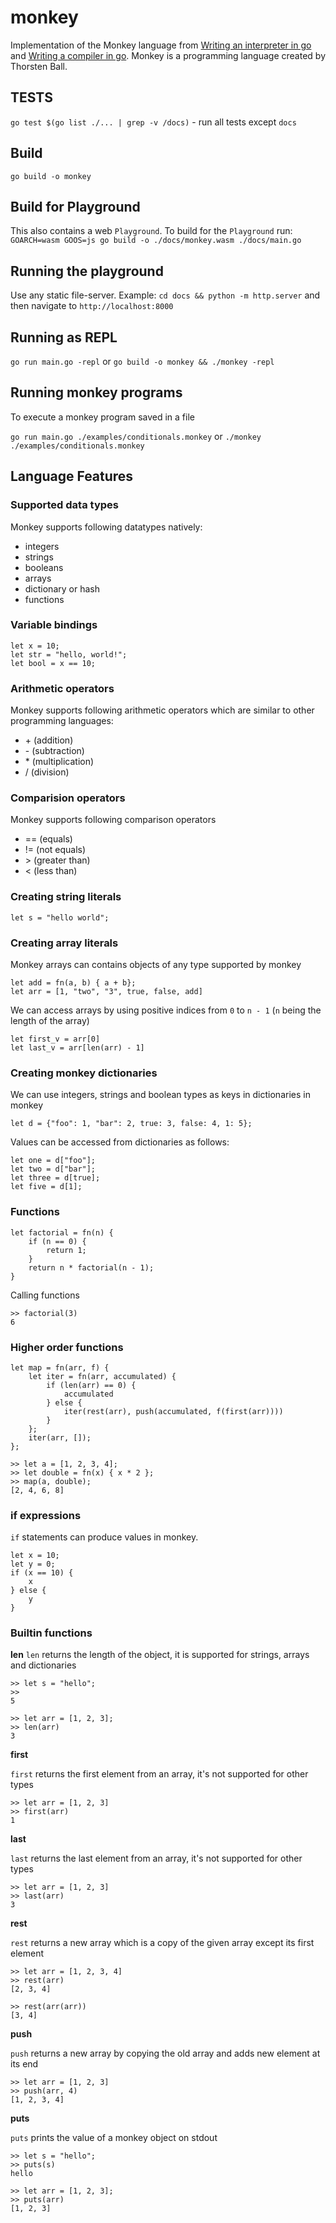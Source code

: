 


# monkey
Implementation of the Monkey language from [Writing an interpreter in go](https://interpreterbook.com/) and [Writing a compiler in go](https://compilerbook.com).
Monkey is a programming language created by Thorsten Ball.


## TESTS

`go test $(go list ./... | grep -v /docs)` - run all tests except `docs`

## Build
`go build -o monkey`

## Build for Playground
This also contains a web `Playground`.
To build for the `Playground` run: `GOARCH=wasm GOOS=js go build -o ./docs/monkey.wasm ./docs/main.go`

## Running the playground
Use any static file-server.
Example: `cd docs && python -m http.server` and then navigate to `http://localhost:8000`

## Running as REPL
`go run main.go -repl`
or
`go build -o monkey && ./monkey -repl`

## Running monkey programs
To execute a monkey program saved in a file

`go run main.go ./examples/conditionals.monkey`
or
`./monkey ./examples/conditionals.monkey`

## Language Features

### Supported data types
Monkey supports following datatypes natively:
- integers
- strings
- booleans
- arrays
- dictionary or hash
- functions

### Variable bindings

```
let x = 10;
let str = "hello, world!";
let bool = x == 10;
```

### Arithmetic operators
Monkey supports following arithmetic operators which are similar to other programming languages:

- \+ (addition) 
- \- (subtraction)
- \* (multiplication)
- \/ (division)

### Comparision operators
Monkey supports following comparison operators
- == (equals)
- != (not equals)
- \> (greater than)
- < (less than)

### Creating string literals
```
let s = "hello world";
```

### Creating array literals
Monkey arrays can contains objects of any type supported by monkey

```
let add = fn(a, b) { a + b};
let arr = [1, "two", "3", true, false, add]
```

We can access arrays by using positive indices from `0` to `n - 1` (`n` being the length of the array)
```
let first_v = arr[0]
let last_v = arr[len(arr) - 1]
```

### Creating monkey dictionaries
We can use integers, strings and boolean types as keys in dictionaries in monkey
```
let d = {"foo": 1, "bar": 2, true: 3, false: 4, 1: 5};
```

Values can be accessed from dictionaries as follows:

```
let one = d["foo"];
let two = d["bar"];
let three = d[true];
let five = d[1];
```

### Functions
```
let factorial = fn(n) {
    if (n == 0) {
        return 1;
    }
    return n * factorial(n - 1);
}
```

Calling functions
```
>> factorial(3)
6
```

### Higher order functions

```
let map = fn(arr, f) {
    let iter = fn(arr, accumulated) {
        if (len(arr) == 0) {
            accumulated
        } else {
            iter(rest(arr), push(accumulated, f(first(arr))))
        }
    };
    iter(arr, []);
};
```

```
>> let a = [1, 2, 3, 4];
>> let double = fn(x) { x * 2 };
>> map(a, double);
[2, 4, 6, 8]
```

### if expressions
`if` statements can produce values in monkey.
```
let x = 10;
let y = 0;
if (x == 10) {
    x
} else {
    y
}
```

### Builtin functions

**len**
`len` returns the length of the object, it is supported for strings, arrays and dictionaries

```
>> let s = "hello";
>> 
5

>> let arr = [1, 2, 3];
>> len(arr)
3
```

**first**

`first` returns the first element from an array, it's not supported for other types

```
>> let arr = [1, 2, 3]
>> first(arr)
1
```

**last**

`last` returns the last element from an array, it's not supported for other types
```
>> let arr = [1, 2, 3]
>> last(arr)
3
```

**rest**

`rest` returns a new array which is a copy of the given array except its first element

```
>> let arr = [1, 2, 3, 4]
>> rest(arr)
[2, 3, 4]

>> rest(arr(arr))
[3, 4]
```

**push**

`push` returns a new array by copying the old array and adds new element at its end

```
>> let arr = [1, 2, 3]
>> push(arr, 4)
[1, 2, 3, 4]
```

**puts**

`puts` prints the value of a monkey object on stdout

```
>> let s = "hello";
>> puts(s)
hello

>> let arr = [1, 2, 3];
>> puts(arr)
[1, 2, 3]
```